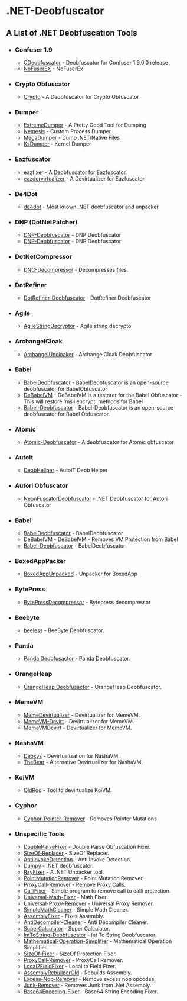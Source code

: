 # .NET-Deobfuscator
## A List of .NET Deobfuscation Tools

- ### Confuser 1.9
  - [CDeobfuscator](https://github.com/maddnias/ConfuserDeobfuscator) - Deobfuscator for Confuser 1.9.0.0 release
  - [NoFuserEX](https://github.com/CodeShark-Dev/NoFuserEx) - NoFuserEx

- ### Crypto Obfuscator
  - [Crypto](https://github.com/Rhotav/Crypto-Deobfuscator) - A Deobfuscator for Crypto Obfuscator
  
 - ### Dumper
   - [ExtremeDumper](https://github.com/wwh1004/ExtremeDumper) - A Pretty Good Tool for Dumping
   - [Nemesis](https://github.com/not-matthias/Nemesis) - Custom Process Dumper
   - [MegaDumper](https://github.com/CodeCracker-Tools/MegaDumper) - Dump .NET/Native Files
   - [KsDumper](https://github.com/EquiFox/KsDumper) - Kernel Dumper

- ### Eazfuscator
   - [eazfixer](https://github.com/HoLLy-HaCKeR/EazFixer) - A Deobfuscator for Eazfuscator.
   - [eazdervirtualizer](https://github.com/saneki/eazdevirt) - A Devirtualizer for Eazfuscator.
  
 - ### De4Dot
   - [de4dot](https://github.com/0xd4d/de4dot) - Most known .NET deobfuscator and unpacker.
  
 - ### DNP (DotNetPatcher)
   - [DNP-Deobfuscator](https://github.com/n017/Dotwall-deobfuscator) - DNP Deobfuscator
   - [DNP-Deobfuscator](https://github.com/MindSystemm/DotWall-Deobfuscator) - DNP Deobfuscator
   
- ### DotNetCompressor
   - [DNC-Decompressor](https://github.com/ribthegreat99OrN0P/DotNetCompressorDecompressor) - Decompresses files.

- ### DotRefiner
   - [DotRefiner-Deobfuscator](https://github.com/DarkObb/DotRefiner-Deobfuscator) - DotRefiner Deobfuscator

- ### Agile
  - [AgileStringDecryptor](https://github.com/NotPrab/AgileStringDecryptor) - Agile string decrypto

- ### ArchangelCloak
  - [ArchangeIUncloaker](https://github.com/TobitoFatitoNulled/ArchangelUnCloaker) - ArchangelCloak Deobfuscator

- ### Babel
  - [BabelDeobfuscator](https://github.com/n017/BabelDeobfuscator) - BabelDeobfuscator is an open-source deobfuscator for BabelObfuscator
  - [DeBabelVM](https://github.com/Panthere/DeBabelVM) - DeBabelVM is a restorer for the Babel Obfuscator - This will restore 'msil encrypt' methods for Babel
  - [Babel-Deobfuscator](https://github.com/Melanie-LEB/Babel-Deobfuscator) - Babel-Deobfuscator is an open-source deobfuscator for Babel Obfuscator.

- ### Atomic
  - [Atomic-Deobfuscator](https://github.com/CursedSheep/Atomic-Deobfuscator) - A deobfuscator for Atomic obfuscator
  
- ### AutoIt
  - [DeobHellper](https://github.com/InforgeNet/DeobHellper) - AutoIT Deob Helper 
  
- ### Autori Obfuscator
  - [NeonFuscatorDeobfuscator](https://github.com/Mighty00/NeonFuscatorDeobfuscator) - .NET Deobfuscator for Autori Obfuscator

- ### Babel
  - [BabelDeobfuscator](https://github.com/n017/BabelDeobfuscator) - BabelDeobfuscator
  - [DeBabelVM](https://github.com/Panthere/DeBabelVM) - DeBabelVM - Removes VM Protection from Babel
  - [Babel-Deobfuscator](https://github.com/Melanie-LEB/Babel-Deobfuscator) - BabelDeobfuscator
  
- ### BoxedAppPacker
  - [BoxedAppUnpacked](https://github.com/MindSystemm/BoxedAppUnpacked) - Unpacker for BoxedApp 
  
- ### BytePress
  - [BytePressDecompressor](https://github.com/ribthegreat99OrN0P/BytePressDecompressor) - Bytepress decompressor
  
- ### Beebyte 
  - [beeless](https://github.com/ioncodes/beeless) - BeeByte Deobfuscator.
  
- ### Panda
  - [Panda Deobfusactor](https://github.com/Alxs009/Panda-Deobfuscator) - Panda Deobfuscator.
    
- ### OrangeHeap
  - [OrangeHeap Deobfusactor](https://github.com/netlool/OrangeHeap-Deobfuscator) - OrangeHeap Deobfuscator.
  
- ### MemeVM
  - [MemeDevirtualizer](https://github.com/MindSystemm/MemeDevirtualizer) - Devirtualizer for MemeVM.
  - [MemeVM-Devirt](https://github.com/CursedSheep/MemeVM-Devirt) - Devirtualizer for MemeVM.
  - [MemeVMDevirt](https://github.com/congviet/MemeVMDevirt) - Devirtualizer for MemeVM.

- ### NashaVM
  - [Deoxys](https://github.com/StackUnderflowRE/Deoxys) - Devirtualization for NashaVM.
  - [TheBear](https://github.com/GabTeix/TheBear) - Alternative Devirtualizer for NashaVM.
  
- ### KoiVM
  - [OldRod](https://github.com/Washi1337/OldRod) - Tool to devirtualize KoiVM.
  
- ### Cyphor
  - [Cyphor-Pointer-Remover](https://github.com/CursedLand/Cyphor-Pointer-Remover) - Removes Pointer Mutations
  
- ### Unspecific Tools
  - [DoubleParseFixer](https://github.com/Riziebtw/DoubleParseFixer) - Double Parse Obfuscation Fixer.
  - [SizeOf-Replacer](https://github.com/Rhotav/SizeOf-Replacer) - SizeOf Replacer.
  - [AntiInvokeDetection](https://github.com/obfuscators-2019/AntiInvokeDetection) - Anti Invoke Detection.
  - [Dumpy](https://github.com/NSDCode/Dumpy) - .NET deobfuscator. 
  - [RzyFixer](https://github.com/Riziebtw/RzyFixer) - A .NET Unpacker tool.
  - [PointMutationRemover](https://github.com/DevT02/PointMutationRemover) - Point Mutation Remover.
  - [ProxyCall-Remover](https://github.com/Kaidoz/ProxyCall-Remover) - Remove Proxy Calls.
  - [CalliFixer](https://github.com/Riziebtw/CalliFixer) - Simple program to remove call to calli protection.
  - [Universal-Math-Fixer](https://github.com/Alxs009/Universal-Math-Fixer) - Math Fixer.
  - [Universal-Proxy-Remover](https://github.com/Jomtek/Universal-Proxy-Remover) - Universal Proxy Remover.
  - [SimpleMathCleaner](https://github.com/Mageland29/SimpleMathCleaner) - Simple Math Cleaner.
  - [AssemblyFixer](https://github.com/wwh1004/AssemblyFixer) - Fixes Assembly.
  - [AntiDecompiler-Cleaner](https://github.com/NotPrab/AntiDecompiler-Cleaner) - Anti Decompiler Cleaner.
  - [SuperCalculator](https://github.com/MindSystemm/SuperCalculator) - Super Calculator.
  - [IntToString-Deobfuscator](https://github.com/epic6969/IntToString-Deobfuscator) - Int To String Deobfuscator.
  - [Mathematical-Operation-Simplifier](https://github.com/Rhotav/Mathematical-Operation-Simplifier) - Mathematical Operation Simplifier.
  - [SizeOf-Fixer](https://github.com/RivaTesu/SizeOf-Fixer) - SizeOf Protection Fixer.
  - [ProxyCall-Remover](https://github.com/Kaidoz/ProxyCall-Remover) - ProxyCall Remover.
  - [Local2FieldFixer](https://github.com/CursedLand/Local2FieldFixer) - Local to Field Fixer.
  - [AssemblyRebuilderOld](https://github.com/wwh1004/AssemblyRebuilderOld) - Rebuilds Assembly.
  - [Excess-Nop-Remover](https://github.com/RivaTesu/Excess-Nop-Remover) - Remove excess nop opcodes.
  - [Junk-Remover](https://github.com/DevT02/Junk-Remover) - Removes Junk from .Net Assembly.
  - [Base64Encoding-Fixer](https://github.com/Riziebtw/Base64Encoding-Fixer) - Base64 String Encoding Fixer.

